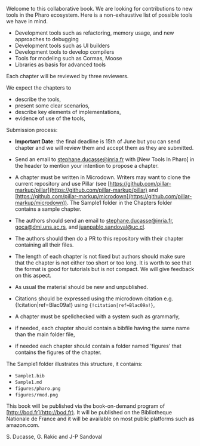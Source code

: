 Welcome to this collaborative book. 
We are looking for contributions to new tools in the Pharo ecosystem.
Here is a non-exhaustive list of possible tools we have in mind. 

- Development tools such as refactoring, memory usage, and new approaches to debugging
- Development tools such as UI builders
- Development tools to develop compilers
- Tools for modeling such as Cormas, Moose
- Libraries as basis for advanced tools

Each chapter will be reviewed by three reviewers.

We expect the chapters to 
- describe the tools,
- present some clear scenarios,
- describe key elements of implementations,
- evidence of use of the tools, 

Submission process:
- __Important Date__: the final deadline is 15th of June but you can send chapter and we will review them and accept them as they are submitted.
- Send an email to stephane.ducasse@inria.fr with [New Tools In Pharo] in the header to mention your intention to propose a chapter.
-  A chapter must be written in Microdown. Writers may want to clone the current repository and use Pillar (see [https://github.com/pillar-markup/pillar](https://github.com/pillar-markup/pillar) and [https://github.com/pillar-markup/microdown](https://github.com/pillar-markup/microdown)). The Sample1 folder in the Chapters folder contains a sample chapter.
- The authors should send an email to stephane.ducasse@inria.fr, goca@dmi.uns.ac.rs, and juanpablo.sandoval@uc.cl.
- The authors should then do a PR to this repository with their chapter containing all their files.


-  The length of each chapter is not fixed but authors should make sure that the chapter is not either too short or too long. It is worth to see that the format is good for tutorials but is not compact. We will give feedback on this aspect.
-  As usual the material should be new and unpublished. 
- Citations should be expressed using the microdown citation  e.g. {!citation|ref=Blac09a!} using `{!citation|ref=Blac09a!}`,
- A chapter must be spellchecked with a system such as grammarly,
- if needed, each chapter should contain a bibfile having the same name than the main folder file,
- if needed each chapter should contain a folder named 'figures' that contains the figures of the chapter.
	
The Sample1 folder illustrates this structure, it contains:
- `Sample1.bib`
- `Sample1.md`
- `figures/pharo.png`
- `figures/rmod.png`

	
This book will be published via the book-on-demand program of [http://bod.fr](http://bod.fr). 
It will be published on the Bibliotheque Nationale de France and it will be available on most public platforms such as amazon.com.

S. Ducasse, G. Rakic and J-P Sandoval

